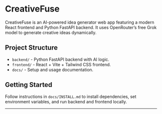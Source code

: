 # CreativeFuse

CreativeFuse is an AI-powered idea generator web app featuring a modern React frontend and Python FastAPI backend. It uses OpenRouter’s free Grok model to generate creative ideas dynamically.

## Project Structure

- `backend/` - Python FastAPI backend with AI logic.
- `frontend/` - React + Vite + Tailwind CSS frontend.
- `docs/` - Setup and usage documentation.

## Getting Started

Follow instructions in `docs/INSTALL.md` to install dependencies, set environment variables, and run backend and frontend locally.

---

